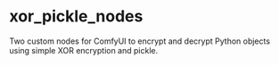 # xor_pickle_nodes
Two custom nodes for ComfyUI to encrypt and decrypt Python objects using simple XOR encryption and pickle.
